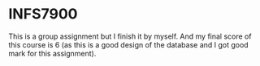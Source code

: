# INFS7900
  This is a group assignment but I finish it by myself. And my final score of this course is 6 (as this is a good design of the database and I got good mark for this assignment).
